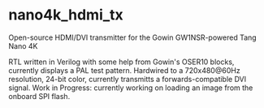 # nano4k_hdmi_tx
Open-source HDMI/DVI transmitter for the Gowin GW1NSR-powered Tang Nano 4K

RTL written in Verilog with some help from Gowin's OSER10 blocks, currently displays a PAL test pattern.
Hardwired to a 720x480@60Hz resolution, 24-bit color, currently transmitts a forwards-compatible DVI signal.
Work in Progress: currently working on loading an image from the onboard SPI flash.
